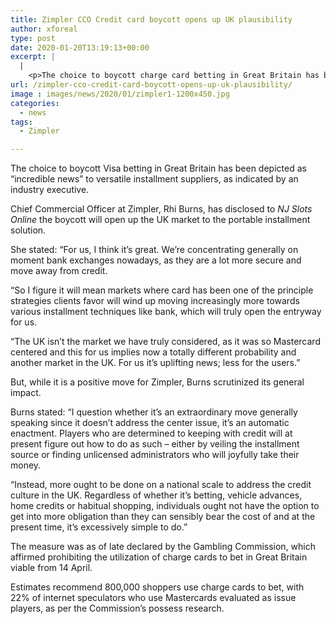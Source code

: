 ```yaml
---
title: Zimpler CCO Credit card boycott opens up UK plausibility
author: xforeal 
type: post
date: 2020-01-20T13:19:13+00:00
excerpt: |
  |
    <p>The choice to boycott charge card betting in Great Britain has been depicted as &#8220;incredible news&#8221; to versatile installment suppliers, as indicated by an industry executive </p>
url: /zimpler-cco-credit-card-boycott-opens-up-uk-plausibility/
image : images/news/2020/01/zimpler1-1200x450.jpg
categories:
  - news
tags:
  - Zimpler

---
```

The choice to boycott Visa betting in Great Britain has been depicted as “incredible news” to versatile installment suppliers, as indicated by an industry executive.

Chief Commercial Officer at Zimpler, Rhi Burns, has disclosed to _NJ Slots Online_ the boycott will open up the UK market to the portable installment solution.

She stated: “For us, I think it’s great. We’re concentrating generally on moment bank exchanges nowadays, as they are a lot more secure and move away from credit.

“So I figure it will mean markets where card has been one of the principle strategies clients favor will wind up moving increasingly more towards various installment techniques like bank, which will truly open the entryway for us.

“The UK isn’t the market we have truly considered, as it was so Mastercard centered and this for us implies now a totally different probability and another market in the UK. For us it’s uplifting news; less for the users.”

But, while it is a positive move for Zimpler, Burns scrutinized its general impact.

Burns stated: “I question whether it’s an extraordinary move generally speaking since it doesn’t address the center issue, it’s an automatic enactment. Players who are determined to keeping with credit will at present figure out how to do as such – either by veiling the installment source or finding unlicensed administrators who will joyfully take their money.

“Instead, more ought to be done on a national scale to address the credit culture in the UK. Regardless of whether it’s betting, vehicle advances, home credits or habitual shopping, individuals ought not have the option to get into more obligation than they can sensibly bear the cost of and at the present time, it’s excessively simple to do.”

The measure was as of late declared by the Gambling Commission, which affirmed prohibiting the utilization of charge cards to bet in Great Britain viable from 14 April.

Estimates recommend 800,000 shoppers use charge cards to bet, with 22% of internet speculators who use Mastercards evaluated as issue players, as per the Commission’s possess research.